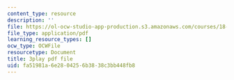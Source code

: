 ```yaml
---
content_type: resource
description: ''
file: https://ol-ocw-studio-app-production.s3.amazonaws.com/courses/18-03sc-differential-equations-fall-2011/fa51981a6e2804256b3838c3bb448fb8_RzaB0t9dx0A.pdf
file_type: application/pdf
learning_resource_types: []
ocw_type: OCWFile
resourcetype: Document
title: 3play pdf file
uid: fa51981a-6e28-0425-6b38-38c3bb448fb8
---
```


